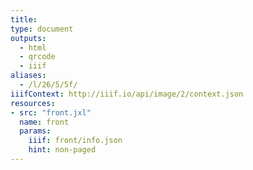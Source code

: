 ```yaml
---
title:
type: document
outputs:
  - html
  - qrcode
  - iiif
aliases:
  - /l/26/5/5f/
iiifContext: http://iiif.io/api/image/2/context.json
resources:
- src: "front.jxl"
  name: front
  params:
    iiif: front/info.json
    hint: non-paged
---
```

